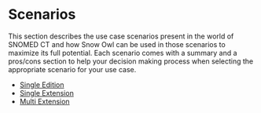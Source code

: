 # Scenarios

This section describes the use case scenarios present in the world of SNOMED CT and how Snow Owl can be used in those scenarios to maximize its full potential.
Each scenario comes with a summary and a pros/cons section to help your decision making process when selecting the appropriate scenario for your use case.

* [Single Edition](./single-edition.md)
* [Single Extension](./single-extension.md)
* [Multi Extension](./multi-extension.md)
